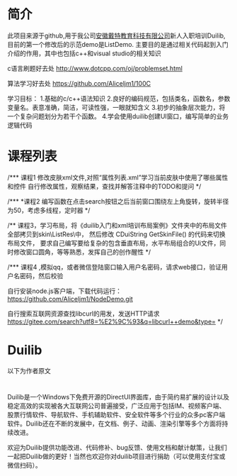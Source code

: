 # 简介
此项目来源于github,用于我公司[安徽戴特教育科技有限公司](http://www.datedu.cn/)新人入职培训Duilib, 目前的第一个修改后的示范demo是ListDemo.
主要目的是通过相关代码起到入门介绍的作用，其中也包括c++和visual studio的相关知识

c语言刷题好去处
http://www.dotcpp.com/oj/problemset.html

算法学习好去处
https://github.com/Aliceljm1/100C

学习目标：
1.基础的c/c++语法知识
2.良好的编码规范，包括类名，函数名，参数变量名。表意准确，简洁，可读性强，一眼就知含义
3.初步的抽象层次能力，将一个复杂问题划分为若干个函数。
4.学会使用duilib创建UI窗口，编写简单的业务逻辑代码


# 课程列表

/***
课程1 修改皮肤xml文件,对照“属性列表.xml”学习当前皮肤中使用了哪些属性和控件
自行修改属性，观察结果，查找并解答注释中的TODO和提问
*/


/***
*课程2 编写函数在点击search按钮之后当前窗口围绕左上角旋转，旋转半径为50，考虑多线程，定时器
*/


/**
课程3，学习布局，将《duilib入门和xml培训布局案例》文件夹中的布局文件全部拷贝到skin\\ListRes\\中，
然后修改 	CDuiString GetSkinFile() 的代码来切换布局文件，
要求自己编写要给复杂的包含垂直布局，水平布局组合的Ui文件，同时修改窗口圆角，等等熟悉，发挥自己的创作醒性
*/

/***
课程4 ,模拟qq，或者微信登陆窗口输入用户名密码，请求web接口，验证用户名密码，然后校验

自行安装node.js客户端，下载代码运行：
https://github.com/Aliceljm1/NodeDemo.git

自行搜索互联网资源查找libcurl的用发，发送HTTP请求
https://gitee.com/search?utf8=%E2%9C%93&q=libcurl++demo&type=
*/

# Duilib
以下为作者原文
# 
Duilib是一个Windows下免费开源的DirectUI界面库，由于简约易扩展的设计以及稳定高效的实现被各大互联网公司普遍接受，广泛应用于包括IM、视频客户端、股票行情软件、导航软件、手机辅助软件、安全软件等多个行业的众多pc客户端软件。Duilib还在不断的发展中，在文档、例子、动画、渲染引擎等多个方面将持续改进。

欢迎为Duilib提供功能改进、代码修补、bug反馈、使用文档和献计献策，让我们一起把Duilib做的更好！当然也欢迎你对duilib项目进行捐助（可以使用支付宝或微信扫码）。



